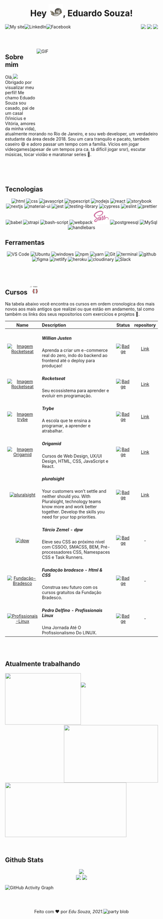 <div align="center">
<h1 title="hehehe"> Hey <img src="assets/space-cat.webp" height="40">, Eduardo Souza!</h1>
</div>


[<img align="left" alt="My site" height="30px" src="https://img-premium.flaticon.com/png/512/3316/premium/3316444.png?token=exp=1625949863~hmac=4cb5d5a2b61a72953b934214a6329744"/>][website]
[<img align="left" alt="LinkedIn" height="30px" src="https://www.flaticon.com/svg/static/icons/svg/725/725337.svg"/>][linkedin]
[<img align="left" alt="Facebook" height="30px" src="https://image.flaticon.com/icons/png/512/2111/2111342.png" />][Spotify]
<p align=right>
  <img src="https://badges.pufler.dev/visits/EduSouza-programmer/EduSouza-programmer?color=4C6CA6&logo=github" />
  <img src="https://komarev.com/ghpvc/?username=EduSouza-programmer&color=green" />
  <img src="https://hits.seeyoufarm.com/api/count/incr/badge.svg?url=https%3A%2F%2Fgithub.com%2FEduSouza-programmer&count_bg=%239472BF&title_bg=%23555555&icon=counter-strike.svg&icon_color=%23E7E7E7&title=hits&edge_flat=false" />
</p>

<br/><br/>

<img align="right" width="400px" height="270px" alt="GIF" src="http://clubedosgeeks.com.br/wp-content/uploads/2016/01/dormrm.gif" />

 ## Sobre mim

<p>Olá,<img src="https://raw.githubusercontent.com/MartinHeinz/MartinHeinz/master/wave.gif" width="30px"> Obrigado por visualizar meu perfil! 
Me chamo Eduado Souza sou casado, pai de um casal (Vinicius e Vitória, amores da minha vida), atualmente morando no Rio de Janeiro, e sou web developer, um verdadeiro estudante da área desde 2018. Sou um cara tranquilo e pacato, também caseiro 😄 e adoro passar um tempo com a família. Vícios em jogar videogames(apesar de um tempos pra ca, tá difícil jogar srsr), escutar músicas, tocar violão e maratonar series 💪.</p>

<br/><br/><br/>

## Tecnologias 

<p align="center" >
 <img alt="html" src="https://img.icons8.com/color/96/000000/html-5--v1.png" height="55px"/>
 <img alt="css" src="https://img.icons8.com/color/96/000000/css3.png" height="55px"/>
 <img alt="javascript" src="https://img.icons8.com/color/96/000000/javascript--v1.png" height="55px"/>
 <img alt="typescript" src="https://img.icons8.com/color/96/000000/typescript.png" height="55px"/>
 <img alt="nodejs" src="https://img.icons8.com/color/96/000000/nodejs.png" height="55px"/>
 <img alt="react" src="https://img.icons8.com/officel/80/000000/react.png" height="55px"/>
 <img alt="storybook" src="https://static-00.iconduck.com/assets.00/storybook-icon-icon-412x512-341bo8r1.png" height="50px" />
 <img alt="nextjs" src="https://boringowl.io/wp-content/uploads/2020/03/next-js-framework-300x300.jpg" height="50px" />
 <img alt="material-ui" src="https://img.icons8.com/color/96/000000/material-ui.png" height="55px"/>
 <img alt="jest" src="https://cdn.auth0.com/blog/testing-react-with-jest/logo.png" height="50px" />
 <img alt="testing-library" src="https://testing-library.com/img/octopus-64x64.png" height="50px" />
 <img alt="cypress" src="https://avatars.githubusercontent.com/u/8908513?s=280&v=4" height="50px" />
 <img alt="eslint" src="https://www.pinclipart.com/picdir/middle/280-2800377_eslint-vector-clipart.png" height="50px" />
 <img alt="prettier" src="https://camo.githubusercontent.com/dff60c3322fc0645c42441b218ce565be5d14b528ac4d79247baa547b4977d1f/68747470733a2f2f70726574746965722e696f2f69636f6e2e706e67" height="50px" />
 <img alt="babel" src="https://img.icons8.com/dusk/128/000000/babel.png" height="50px" />
 <img alt="strapi" src="https://styles.redditmedia.com/t5_ov268/styles/communityIcon_g932q0i3ujx61.jpg?width=256&s=03983e19ff72fdc35b8fd17bdeb838e30ae256a5" height="50px" />
 <img alt="bash-script" src="https://cdn4.iconfinder.com/data/icons/document-file-types-green-set-03/338/File_type_Extension_148-512.png" height="50px" />
 <img alt="webpack" src="https://camo.githubusercontent.com/14934db72f930993901fc8d760969e9eb21f670edcf9f68286ea3db53d9bc0c7/68747470733a2f2f626c6f672e6e656f6c796e6b2e66722f77702d636f6e74656e742f75706c6f6164732f323031392f31312f466f726d61742d626c6f672e706e67" height="50px" />
 <img alt="sass" src="https://raw.githubusercontent.com/devicons/devicon/master/icons/sass/sass-original.svg"  height="50px"/>
 <img alt="postgreesql" src="https://img.icons8.com/color/96/000000/postgreesql.png" height="55px" />
 <img alt="MySql" height="55px" src="https://raw.githubusercontent.com/vatsa287/vatsa287/master/assets/mysql-original.svg" />
 <img alt="handlebars" src="https://www.seekpng.com/png/small/109-1090160_in-this-post-ill-outline-why-building-templates.png" height="50px" /> 
</p>

## Ferramentas

<p align="center">
 <img alt="VS Code"  src="https://raw.githubusercontent.com/vatsa287/vatsa287/master/assets/visualstudio-plain.svg" height="50px" />
 <img alt="Ubuntu" src="https://raw.githubusercontent.com/vatsa287/vatsa287/master/assets/ubuntu-plain.svg" height="50px" />
 <img alt="windows" src="https://img.icons8.com/color/96/000000/windows-10.png" height="50px"/>                                                                    <img alt="npm" src="https://img.icons8.com/color/96/000000/npm.png" height="50px"/>
 <img alt="yarn" src="https://cdn.icon-icons.com/icons2/2108/PNG/512/yarn_icon_130775.png" height="55px"/>
 <img alt="Git"  src="https://raw.githubusercontent.com/vatsa287/vatsa287/master/assets/git-original.svg" height="50px" />                                        <img alt="terminal" src="https://img.icons8.com/dusk/64/000000/console.png" height="55px"/>
 <img alt="github" src="https://img.icons8.com/cute-clipart/64/000000/github.png" height="55px"/>
 <img alt="figma" src="https://img.icons8.com/color/96/000000/figma--v1.png" height="55px"/>
 <img alt="netlify" src="https://www.saashub.com/images/app/service_logos/6/c0579f97bf3c/large.png?1527064814" height="50px"  />
 <img alt="heroku" src="https://img.icons8.com/color/96/000000/heroku.png" height="55px"/>
 <img alt="cloudinary" src="https://cloudinary-res.cloudinary.com/image/upload/dpr_2.0,c_scale,f_auto,q_auto,w_156/cloudinary_logo_for_white_bg.svg" height="25px" />
 <img alt="Slack"  src="https://raw.githubusercontent.com/vatsa287/vatsa287/master/assets/slack-original.svg" height="50px" />
</p>

<br/><br/>

## Cursos <img src="assets/stubparrot.gif" height="30">

<p>Na tabela abaixo você encontra os cursos em ordem cronologica dos mais novos aos mais antigos que realizei ou que estão em andamento, tal como também os links dos seus repositorios com exercícios e projetos 🚀.</p>

Name | Description | Status | repository
:-----:|:-------------|:--------:|:------:
[<img alt="Imagem Rocketseat" src="https://yt3.ggpht.com/ytc/AKedOLR_SyZfBGCaEAnxq60KzGD6oWt0uQK5NozzslXs=s88-c-k-c0x00ffffff-no-rj" width="50px"/>](https://www.udemy.com/course/react-avancado/) | <h5>Willian Justen</h5>Aprenda a criar um e-commerce real do zero, indo do backend ao frontend até o deploy para produçao! | [![Badge](https://img.shields.io/badge/Status-Unfinished-red.svg)](https://shields.io/) | [Link]()
[<img alt="Imagem Rocketseat" src="https://cdn-images-1.medium.com/max/1200/1*TkXVfLTwsHdwpUEjGzdi9w.jpeg" width="50px"/>](https://rocketseat.com.br/) | <h5>Rocketseat</h5>Seu ecossistema para aprender e evoluir em programação. | [![Badge](https://img.shields.io/badge/Status-Unfinished-red.svg)](https://shields.io/) | [Link](https://github.com/EduSouza-programmer/EduSouza-programmer.github.io)
[<img alt="Imagem trybe" src="https://i.ibb.co/d4W2x4g/trybe.png" width="50px"/>](https://www.betrybe.com/?utm_medium=cpc&utm_source=google&utm_campaign=Brand&utm_content=ad03_din_h&gclid=Cj0KCQjwiqWHBhD2ARIsAPCDzanDSywMF8Tv_knmbWOo6MF7KIwvFyrkq7Kkc-jQ7xanpTJvaJ9Dyn8aAsglEALw_wcB) | <h5>Trybe</h5>A escola que te ensina a programar, a aprender e atrabalhar. | [![Badge](https://img.shields.io/badge/Status-Finished-Teal.svg)](https://shields.io/) | [Link](https://github.com/EduSouza-programmer/EduSouza-programmer.github.io)
[<img alt="Imagem Origamid" src="https://scontent.fsdu9-1.fna.fbcdn.net/v/t1.18169-9/988765_597064443693080_1753160303_n.png?_nc_cat=106&ccb=1-3&_nc_sid=09cbfe&_nc_ohc=P4c0odr64CEAX_2_4CY&_nc_ht=scontent.fsdu9-1.fna&oh=a0f26060764ee0db52712fb180b3ed66&oe=60EF947C" width="50px"/>](https://www.origamid.com/) | <h5>Origamid</h5>Cursos de Web Design, UX/UI Design, HTML, CSS, JavaScript e React. | [![Badge](https://img.shields.io/badge/Status-Finished-Teal.svg)](https://shields.io/) | [Link](https://github.com/EduSouza-programmer/repo_central_origamid)
[<img alt="pluralsight" src="https://media-exp1.licdn.com/dms/image/C4D0BAQGMBr54nDC6rw/company-logo_100_100/0/1596819394680?e=1634169600&v=beta&t=iRpewhkOsrJsLNPnDBCq8NbExQ04XGgW__55RJgyujM" width="50px"/>](https://www.udemy.com/course/css-um-passo-adiante/) | <h5>pluralsight</h5>Your customers won’t settle and neither should you. With Pluralsight, technology teams know more and work better together. Develop the skills you need for your top priorities. | [![Badge](https://img.shields.io/badge/Status-Finished-Teal.svg)](https://shields.io/) | [Link](https://app.pluralsight.com/profile/eduardolimadasilva-s)
[<img alt="dpw" src="https://yt3.ggpht.com/ytc/AKedOLQ_0G1o57zbbJ4Zh2BjYKBITRU8MUo06QFonxlI=s88-c-k-c0x00ffffff-no-rj" width="50px"/>](https://www.udemy.com/course/css-um-passo-adiante/) | <h5>Tárcio Zemel - dpw</h5>Eleve seu CSS ao próximo nível com CSSOO, SMACSS, BEM, Pré-processadores CSS, Namespaces CSS e Task Runners. | [![Badge](https://img.shields.io/badge/Status-Finished-Teal.svg)](https://shields.io/) | -
[<img alt="Fundação-Bradesco" src="https://media-exp1.licdn.com/dms/image/C4E0BAQFOiaQvbDY3hQ/company-logo_100_100/0/1547486273811?e=1634169600&v=beta&t=hQu37AjvB6FiMiiR2qKzcOAcK1eS5zEMn9gt10FziJs" width="50px"/>](https://www.ev.org.br/) | <h5>Fundação bradesco - Html & CSS</h5>Construa seu futuro com os cursos gratuitos da Fundação Bradesco. | [![Badge](https://img.shields.io/badge/Status-Finished-Teal.svg)](https://shields.io/) | -
[<img alt="Profissionais-Linux" src="https://e-tinet.com/wp-content/uploads/2020/10/LOGO-PL-BRANCO-120px.png" width="50px"/>](https://profissionaislinux.com.br/acesso-nivel-1/) | <h5>Pedro Delfino - Profissionais Linux</h5>Uma Jornada Até O Profissionalismo Do LINUX. | [![Badge](https://img.shields.io/badge/Status-Finished-Teal.svg)](https://shields.io/) | -



<br/><br/>


## Atualmente trabalhando

<div align=left>
 
  
[<img align="left" src="https://github-readme-stats.vercel.app/api/pin/?username=EduSouza-programmer&repo=boilerplate_Edu_Souza&theme=tokyonight&bg_color=00000000&border_radius=50%" height="170px" width="250px" />](https://github.com/EduSouza-programmer/boilerplate_Edu_Souza)&nbsp;

<img height="140px" align="left"  src="https://acegif.com/wp-content/uploads/cat-typing-2.gif"/>

[<img align="right"  src="https://github-readme-stats.vercel.app/api/pin/?username=EduSouza-programmer&repo=won_games_client&theme=tokyonight&bg_color=00000000&border_radius=50%" height="190px" width="310px" />](https://github.com/EduSouza-programmer/won_games_client) 

[<img src="https://github-readme-stats.vercel.app/api/pin/?username=EduSouza-programmer&repo=boilerplate_Edu_Souza&theme=tokyonight&bg_color=00000000&border_radius=50%" height="180px" width="400px" />](https://github.com/EduSouza-programmer/boilerplate_Edu_Souza)
  
</div>

<br/>

## Github Stats

<p align=center>
  
  <img  height="140px" src="https://github-readme-stats.vercel.app/api/top-langs/?username=EduSouza-programmer&layout=compact&hide=Makefile&bg_color=00000000&theme=tokyonight&hide_border=true&text_color=" />
  <br/>
  <img height="185px" src="https://github-readme-stats.vercel.app/api?username=EduSouza-programmer&show_icons=true&theme=tokyonight&hide_title=false&count_private=true&hide_border=true&bg_color=00000000" />
  
   <img  height="190px" src="https://github-profile-trophy.vercel.app/?username=EduSouza-programmer&theme=nord&no-bg=true&column=3&row=2&no-frame=true&margin-w=15&rank=SECRET,SSS,SS,S,AAA,AA,A,B,C" />
 
  ![GitHub Activity Graph](https://activity-graph.herokuapp.com/graph?username=EduSouza-programmer&theme=react-dark&hide_border=true&color=4C6CA6&point=9472BF&line=42978D)
  
</p>

<br/><br/>

<div align=center>
  <p>Feito com &hearts; por <em>Edu Souza, 2021.</em><img width="30" src="https://emojis.slackmojis.com/emojis/images/1593555389/9579/blob_excited.gif?1593555389" alt="party blob" /></p>
</div>

[website]: https://edusouza-programmer.github.io/
[linkedin]: https://www.linkedin.com/in/eduardosouzaprogrammer/
[Spotify]: https://www.facebook.com/profile.php?id=100003755834780
